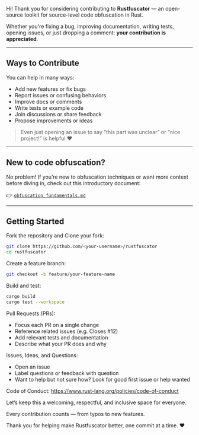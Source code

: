 Hi! Thank you for considering contributing to **Rustfuscator** — an open-source toolkit for source-level code obfuscation in Rust.

Whether you're fixing a bug, improving documentation, writing tests, opening issues, or just dropping a comment: **your contribution is appreciated**.

---

## Ways to Contribute

You can help in many ways:

-  Add new features or fix bugs
-  Report issues or confusing behaviors
-  Improve docs or comments
-  Write tests or example code
-  Join discussions or share feedback
-  Propose improvements or ideas

> Even just opening an issue to say “this part was unclear” or “nice project!” is helpful ❤️

---

## New to code obfuscation?

No problem! If you’re new to obfuscation techniques or want more context before diving in, check out this introductory document:

👉 [`obfuscation_fundamentals.md`](https://gianiac.github.io/rustfuscator/obfuscation_fundamentals.html)

---

## Getting Started

Fork the repository and Clone your fork:
   ```bash
   git clone https://github.com/<your-username>/rustfuscator
   cd rustfuscator
   ```
Create a feature branch:
  ```bash
  git checkout -b feature/your-feature-name
  ```
Build and test:
  ```bash
cargo build
cargo test --workspace
  ```
Pull Requests (PRs):

- Focus each PR on a single change
- Reference related issues (e.g. Closes #12)
- Add relevant tests and documentation
- Describe what your PR does and why


Issues, Ideas, and Questions:

- Open an issue
- Label questions or feedback with question
- Want to help but not sure how? Look for good first issue or help wanted

Code of Conduct: https://www.rust-lang.org/policies/code-of-conduct

Let’s keep this a welcoming, respectful, and inclusive space for everyone.

Every contribution counts — from typos to new features.

Thank you for helping make Rustfuscator better, one commit at a time. ❤️
